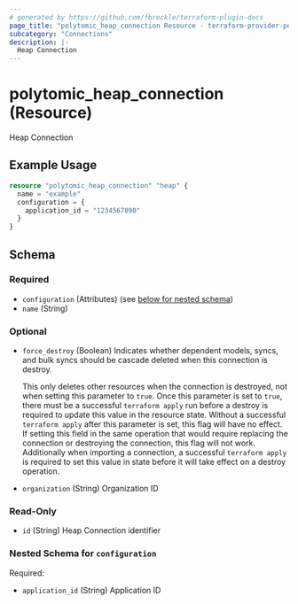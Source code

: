 ```yaml
---
# generated by https://github.com/fbreckle/terraform-plugin-docs
page_title: "polytomic_heap_connection Resource - terraform-provider-polytomic"
subcategory: "Connections"
description: |-
  Heap Connection
---
```


# polytomic_heap_connection (Resource)

Heap Connection

## Example Usage

```terraform
resource "polytomic_heap_connection" "heap" {
  name = "example"
  configuration = {
    application_id = "1234567890"
  }
}
```

<!-- schema generated by tfplugindocs -->
## Schema

### Required

- `configuration` (Attributes) (see [below for nested schema](#nestedatt--configuration))
- `name` (String)

### Optional

- `force_destroy` (Boolean) Indicates whether dependent models, syncs, and bulk syncs should be cascade
deleted when this connection is destroy.

  This only deletes other resources when the connection is destroyed, not when
setting this parameter to `true`. Once this parameter is set to `true`, there
must be a successful `terraform apply` run before a destroy is required to
update this value in the resource state. Without a successful `terraform apply`
after this parameter is set, this flag will have no effect. If setting this
field in the same operation that would require replacing the connection or
destroying the connection, this flag will not work. Additionally when importing
a connection, a successful `terraform apply` is required to set this value in
state before it will take effect on a destroy operation.
- `organization` (String) Organization ID

### Read-Only

- `id` (String) Heap Connection identifier

<a id="nestedatt--configuration"></a>
### Nested Schema for `configuration`

Required:

- `application_id` (String) Application ID


